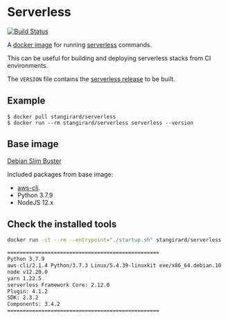 # Serverless #

[![Build Status](https://gitlab.com/StanGirard/Serverless-Docker/badges/main/pipeline.svg)](https://gitlab.com/StanGirard/Serverless-Docker/)

A [docker image](https://hub.docker.com/r/stangirard/serverless) for running [serverless](https://serverless.com) commands.

This can be useful for building and deploying serverless stacks from CI environments.

The `VERSION` file contains the [serverless release](https://github.com/serverless/serverless/releases) to be built.

## Example ##

```
$ docker pull stangirard/serverless
$ docker run --rm stangirard/serverless serverless --version
```

## Base image ##

[Debian Slim Buster](https://hub.docker.com/_/debian)

Included packages from base image:

- [aws-cli](https://github.com/aws/aws-cli).
- Python 3.7.9
- NodeJS 12.x

## Check the installed tools

```bash
docker run -it --rm --entrypoint="./startup.sh" stangirard/serverless

=================================================
Python 3.7.9
aws-cli/2.1.4 Python/3.7.3 Linux/5.4.39-linuxkit exe/x86_64.debian.10
node v12.20.0
yarn 1.22.5
serverless Framework Core: 2.12.0
Plugin: 4.1.2
SDK: 2.3.2
Components: 3.4.2
=================================================
```
